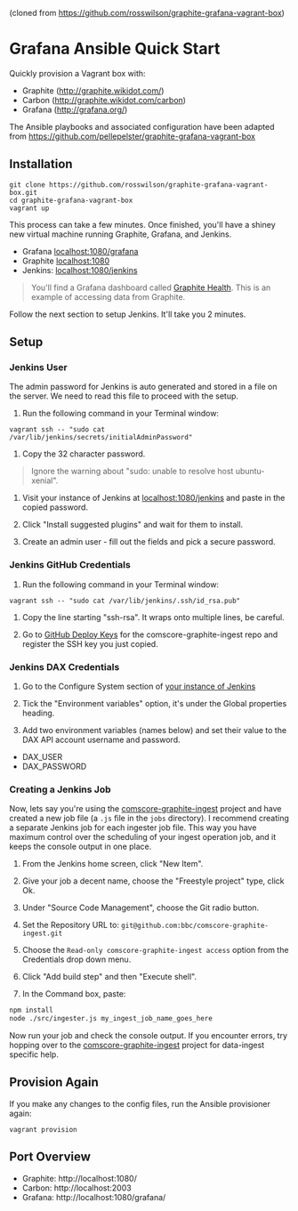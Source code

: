 (cloned from https://github.com/rosswilson/graphite-grafana-vagrant-box)

# Grafana Ansible Quick Start

Quickly provision a Vagrant box with:

* Graphite (http://graphite.wikidot.com/)
* Carbon (http://graphite.wikidot.com/carbon)
* Grafana (http://grafana.org/)

The Ansible playbooks and associated configuration have been adapted from https://github.com/pellepelster/graphite-grafana-vagrant-box

## Installation

```shell
git clone https://github.com/rosswilson/graphite-grafana-vagrant-box.git
cd graphite-grafana-vagrant-box
vagrant up
```

This process can take a few minutes. Once finished, you'll have a shiney new virtual machine running Graphite, Grafana, and Jenkins.
* Grafana [localhost:1080/grafana](http://localhost:1080/grafana)
* Graphite [localhost:1080](http://localhost:1080/)
* Jenkins: [localhost:1080/jenkins](http://localhost:1080/jenkins)

> You'll find a Grafana dashboard called [Graphite Health](http://localhost:1080/grafana/dashboard/db/graphite-health). This is an example of accessing data from Graphite.

Follow the next section to setup Jenkins. It'll take you 2 minutes.

## Setup

### Jenkins User

The admin password for Jenkins is auto generated and stored in a file on the server. We need to read this file to proceed with the setup.

1. Run the following command in your Terminal window:

  ```shell
  vagrant ssh -- "sudo cat /var/lib/jenkins/secrets/initialAdminPassword"
  ```

1. Copy the 32 character password.
> Ignore the warning about "sudo: unable to resolve host ubuntu-xenial".

1. Visit your instance of Jenkins at [localhost:1080/jenkins](http://localhost:1080/jenkins) and paste in the copied password.

1. Click "Install suggested plugins" and wait for them to install.

1. Create an admin user - fill out the fields and pick a secure password.

### Jenkins GitHub Credentials

1. Run the following command in your Terminal window:

  ```shell
  vagrant ssh -- "sudo cat /var/lib/jenkins/.ssh/id_rsa.pub"
  ```

1. Copy the line starting "ssh-rsa". It wraps onto multiple lines, be careful.

1. Go to [GitHub Deploy Keys](https://github.com/bbc/comscore-graphite-ingest/settings/keys) for the comscore-graphite-ingest repo and register the SSH key you just copied.

### Jenkins DAX Credentials

1. Go to the Configure System section of [your instance of Jenkins](http://localhost:1080/jenkins/configure)

1. Tick the "Environment variables" option, it's under the Global properties heading.

1. Add two environment variables (names below) and set their value to the DAX API account username and password.

  * DAX_USER
  * DAX_PASSWORD

### Creating a Jenkins Job

Now, lets say you're using the [comscore-graphite-ingest](https://github.com/bbc/comscore-graphite-ingest) project and have created a new job file (a `.js` file in the `jobs` directory). I recommend creating a separate Jenkins job for each ingester job file. This way you have maximum control over the scheduling of your ingest operation job, and it keeps the console output in one place.

1. From the Jenkins home screen, click "New Item".

1. Give your job a decent name, choose the "Freestyle project" type, click Ok.

1. Under "Source Code Management", choose the Git radio button.

1. Set the Repository URL to: `git@github.com:bbc/comscore-graphite-ingest.git`

1. Choose the `Read-only comscore-graphite-ingest access` option from the Credentials drop down menu.

1. Click "Add build step" and then "Execute shell".

1. In the Command box, paste:

  ```sh
npm install
node ./src/ingester.js my_ingest_job_name_goes_here
  ```

Now run your job and check the console output. If you encounter errors, try hopping over to the [comscore-graphite-ingest](https://github.com/bbc/comscore-graphite-ingest) project for data-ingest specific help.

## Provision Again

If you make any changes to the config files, run the Ansible provisioner again:

```
vagrant provision
```

## Port Overview

* Graphite: http://localhost:1080/
* Carbon: http://localhost:2003
* Grafana: http://localhost:1080/grafana/
